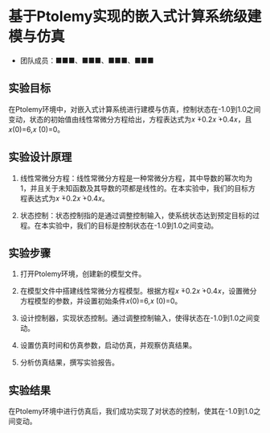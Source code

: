 # 基于Ptolemy实现的嵌入式计算系统级建模与仿真

- 团队成员：■■■、■■■、■■■、■■■

## 实验目标

在Ptolemy环境中，对嵌入式计算系统进行建模与仿真，控制状态在-1.0到1.0之间变动，状态的初始值由线性常微分方程给出，方程表达式为𝑥 ̈+0.2𝑥 ̇+0.4𝑥，且𝑥(0)=6,𝑥 ̇(0)=0。

## 实验设计原理

1.  线性常微分方程：线性常微分方程是一种常微分方程，其中导数的幂次均为1，并且关于未知函数及其导数的项都是线性的。在本实验中，我们的目标方程表达式为𝑥 ̈+0.2𝑥 ̇+0.4𝑥。

2.	状态控制：状态控制指的是通过调整控制输入，使系统状态达到预定目标的过程。在本实验中，我们的目标是控制状态在-1.0到1.0之间变动。

## 实验步骤

1.	打开Ptolemy环境，创建新的模型文件。

2.  在模型文件中搭建线性常微分方程模型。根据方程𝑥 ̈+0.2𝑥 ̇+0.4𝑥，设置微分方程模型的参数，并设置初始条件𝑥(0)=6,𝑥 ̇(0)=0。

3.  设计控制器，实现状态控制。通过调整控制输入，使得状态在-1.0到1.0之间变动。

4.  设置仿真时间和仿真参数，启动仿真，并观察仿真结果。

5.	分析仿真结果，撰写实验报告。

## 实验结果

在Ptolemy环境中进行仿真后，我们成功实现了对状态的控制，使其在-1.0到1.0之间变动。
